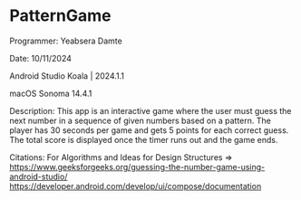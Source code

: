 # PatternGame
Programmer: Yeabsera Damte

Date: 10/11/2024

Android Studio Koala | 2024.1.1

macOS Sonoma 14.4.1

Description: This app is an interactive game where the user must guess the next number
in a sequence of given numbers based on a pattern.
The player has 30 seconds per game and gets 5 points for each correct guess.
The total score is displayed once the timer runs out and the game ends.

Citations: For Algorithms and Ideas for Design Structures =>
https://www.geeksforgeeks.org/guessing-the-number-game-using-android-studio/
https://developer.android.com/develop/ui/compose/documentation
